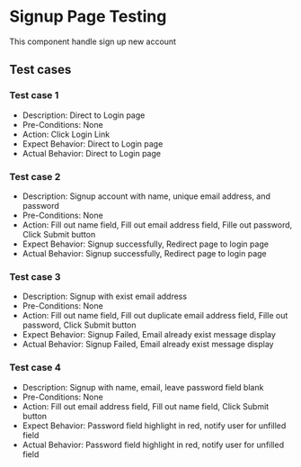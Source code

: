 # Signup Page Testing
This component handle sign up new account

## Test cases
### Test case 1
- Description: Direct to Login page
- Pre-Conditions: None
- Action: Click Login Link
- Expect Behavior: Direct to Login page
- Actual Behavior: Direct to Login page

### Test case 2
- Description: Signup account with name, unique email address, and password
- Pre-Conditions: None
- Action: Fill out name field, Fill out email address field, Fille out password, Click Submit button
- Expect Behavior: Signup successfully, Redirect page to login page
- Actual Behavior: Signup successfully, Redirect page to login page

### Test case 3
- Description: Signup with exist email address
- Pre-Conditions: None
- Action: Fill out name field, Fill out duplicate email address field, Fille out password, Click Submit button
- Expect Behavior: Signup Failed, Email already exist message display
- Actual Behavior: Signup Failed, Email already exist message display

### Test case 4
- Description: Signup with name, email, leave password field blank
- Pre-Conditions: None
- Action: Fill out email address field, Fill out name field, Click Submit button
- Expect Behavior: Password field highlight in red, notify user for unfilled field
- Actual Behavior: Password field highlight in red, notify user for unfilled field